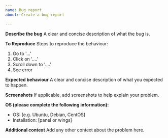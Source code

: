 ```yaml
---
name: Bug report
about: Create a bug report

---
```


**Describe the bug**
A clear and concise description of what the bug is.

**To Reproduce**
Steps to reproduce the behaviour:
1. Go to '...'
2. Click on '....'
3. Scroll down to '....'
4. See error

**Expected behaviour**
A clear and concise description of what you expected to happen.

**Screenshots**
If applicable, add screenshots to help explain your problem.

**OS (please complete the following information):**
 - OS: [e.g. Ubuntu, Debian, CentOS]
 - Installation: [panel or wings]

**Additional context**
Add any other context about the problem here.

